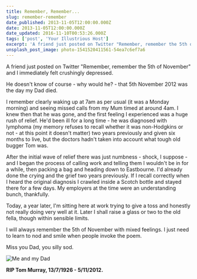 ```yaml
---
title: Remember, Remember...
slug: remember-remember
date_published: 2013-11-05T12:00:00.000Z
date: 2013-11-05T12:00:00.000Z
date_updated: 2016-11-10T00:53:26.000Z
tags: ['post', 'Your Illustrious Host']
excerpt: 'A friend just posted on Twitter "Remember, remember the 5th of November" and I immediately felt crushingly depressed.'
unsplash_post_image: photo-1541520411561-54ea7c6ef7a6
---
```


A friend just posted on Twitter "Remember, remember the 5th of November" and I immediately felt crushingly depressed.

He doesn't know of course - why would he? - that 5th November 2012 was the day my Dad died.

I remember clearly waking up at 7am as per usual (it was a Monday morning) and seeing missed calls from my Mum timed at around 4am. I knew then that he was gone, and the first feeling I experienced was a huge rush of relief. He'd been ill for a long time - he was diagnosed with lymphoma (my memory refuses to recall whether it was non-Hodgkins or not - at this point it doesn't matter) two years previously and given six months to live, but the doctors hadn't taken into account what tough old bugger Tom was.

After the initial wave of relief there was just numbness - shock, I suppose - and I began the process of calling work and telling them I wouldn't be in for a while, then packing a bag and heading down to Eastbourne. I'd already done the crying and the grief two years previously. If I recall correctly when I heard the original diagnosis I crawled inside a Scotch bottle and stayed there for a few days. My employers at the time were an understanding bunch, thankfully.

Today, a year later, I'm sitting here at work trying to give a toss and honestly not really doing very well at it. Later I shall raise a glass or two to the old fella, though within sensible limits.

I will always remember the 5th of November with mixed feelings. I just need to learn to nod and smile when people invoke the poem.

Miss you Dad, you silly sod.

![Me and my Dad](/public/images/2016/11/me-and-dad-1979-or-1980.jpeg)

**RIP Tom Murray, 13/7/1926 - 5/11/2012.**

